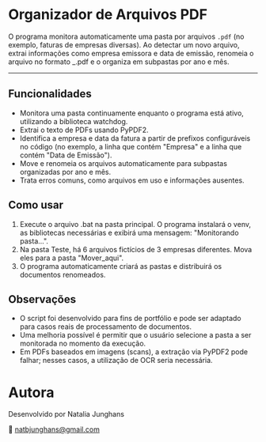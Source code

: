 # Organizador de Arquivos PDF

O programa monitora automaticamente uma pasta por arquivos `.pdf` (no exemplo, faturas de empresas diversas). Ao detectar um novo arquivo, extrai informações como empresa emissora e data de emissão, renomeia o arquivo no formato <Empresa>_<AAAA-MM-DD>.pdf e o organiza em subpastas por ano e mês.

---

## Funcionalidades

- Monitora uma pasta continuamente enquanto o programa está ativo, utilizando a biblioteca watchdog.
- Extrai o texto de PDFs usando PyPDF2.
- Identifica a empresa e data da fatura a partir de prefixos configuráveis no código (no exemplo, a linha que contém "Empresa" e a linha que contém "Data de Emissão").
- Move e renomeia os arquivos automaticamente para subpastas organizadas por ano e mês.
- Trata erros comuns, como arquivos em uso e informações ausentes.

## Como usar

1. Execute o arquivo .bat na pasta principal. O programa instalará o venv, as bibliotecas necessárias e exibirá uma mensagem: "Monitorando pasta...".
2. Na pasta Teste, há 6 arquivos fictícios de 3 empresas diferentes. Mova eles para a pasta "Mover_aqui".
3. O programa automaticamente criará as pastas e distribuirá os documentos renomeados.

## Observações

- O script foi desenvolvido para fins de portfólio e pode ser adaptado para casos reais de processamento de documentos.
- Uma melhoria possível é permitir que o usuário selecione a pasta a ser monitorada no momento da execução.
- Em PDFs baseados em imagens (scans), a extração via PyPDF2 pode falhar; nesses casos, a utilização de OCR seria necessária.

# Autora
Desenvolvido por Natalia Junghans

📧 natbjunghans@gmail.com
